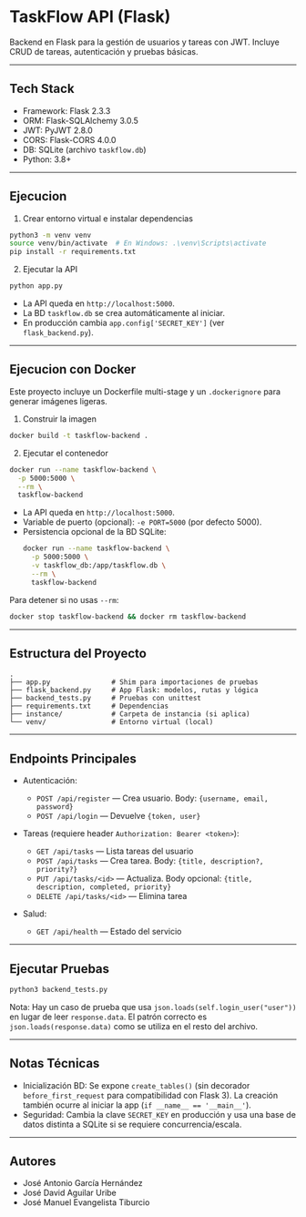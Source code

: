 # TaskFlow API (Flask)

Backend en Flask para la gestión de usuarios y tareas con JWT. Incluye CRUD de tareas, autenticación y pruebas básicas.

---

## Tech Stack

- Framework: Flask 2.3.3
- ORM: Flask-SQLAlchemy 3.0.5
- JWT: PyJWT 2.8.0
- CORS: Flask-CORS 4.0.0
- DB: SQLite (archivo `taskflow.db`)
- Python: 3.8+

---

## Ejecucion

1) Crear entorno virtual e instalar dependencias
```bash
python3 -m venv venv
source venv/bin/activate  # En Windows: .\venv\Scripts\activate
pip install -r requirements.txt
```

2) Ejecutar la API
```bash
python app.py
```

- La API queda en `http://localhost:5000`.
- La BD `taskflow.db` se crea automáticamente al iniciar.
- En producción cambia `app.config['SECRET_KEY']` (ver `flask_backend.py`).

---

## Ejecucion con Docker

Este proyecto incluye un Dockerfile multi-stage y un `.dockerignore` para generar imágenes ligeras.

1) Construir la imagen
```bash
docker build -t taskflow-backend .
```

2) Ejecutar el contenedor
```bash
docker run --name taskflow-backend \
  -p 5000:5000 \
  --rm \
  taskflow-backend
```

- La API queda en `http://localhost:5000`.
- Variable de puerto (opcional): `-e PORT=5000` (por defecto 5000).
- Persistencia opcional de la BD SQLite:
  ```bash
  docker run --name taskflow-backend \
    -p 5000:5000 \
    -v taskflow_db:/app/taskflow.db \
    --rm \
    taskflow-backend
  ```

Para detener si no usas `--rm`:
```bash
docker stop taskflow-backend && docker rm taskflow-backend
```

---

## Estructura del Proyecto

```
.
├── app.py               # Shim para importaciones de pruebas
├── flask_backend.py     # App Flask: modelos, rutas y lógica
├── backend_tests.py     # Pruebas con unittest
├── requirements.txt     # Dependencias
├── instance/            # Carpeta de instancia (si aplica)
└── venv/                # Entorno virtual (local)
```

---

## Endpoints Principales

- Autenticación:
  - `POST /api/register` — Crea usuario. Body: `{username, email, password}`
  - `POST /api/login` — Devuelve `{token, user}`

- Tareas (requiere header `Authorization: Bearer <token>`):
  - `GET /api/tasks` — Lista tareas del usuario
  - `POST /api/tasks` — Crea tarea. Body: `{title, description?, priority?}`
  - `PUT /api/tasks/<id>` — Actualiza. Body opcional: `{title, description, completed, priority}`
  - `DELETE /api/tasks/<id>` — Elimina tarea

- Salud:
  - `GET /api/health` — Estado del servicio

---

## Ejecutar Pruebas

```bash
python3 backend_tests.py
```

Nota: Hay un caso de prueba que usa `json.loads(self.login_user("user"))` en lugar de leer `response.data`. El patrón correcto es `json.loads(response.data)` como se utiliza en el resto del archivo.

---

## Notas Técnicas

- Inicialización BD: Se expone `create_tables()` (sin decorador `before_first_request` para compatibilidad con Flask 3). La creación también ocurre al iniciar la app (`if __name__ == '__main__'`).
- Seguridad: Cambia la clave `SECRET_KEY` en producción y usa una base de datos distinta a SQLite si se requiere concurrencia/escala.

---

## Autores

- José Antonio García Hernández
- José David Aguilar Uribe
- José Manuel Evangelista Tiburcio
